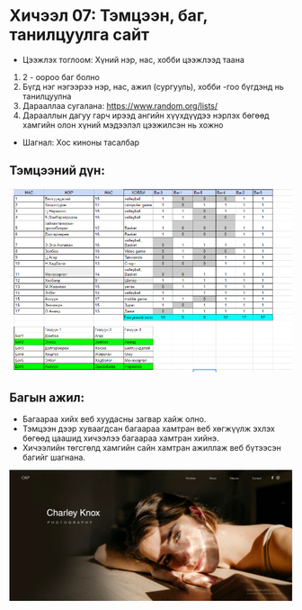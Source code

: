 # Хичээл 07: Тэмцээн, баг, танилцуулга сайт

- Цээжлэх тоглоом: Хүний нэр, нас, хобби цээжлээд таана

1. 2 - оороо баг болно
2. Бүгд нэг нэгээрээ нэр, нас, ажил (сургууль), хобби -гоо бүгдэнд нь танилцуулна
3. Дарааллаа сугалана: https://www.random.org/lists/
4. Дарааллын дагуу гарч ирээд ангийн хүүхдүүдээ нэрлэх бөгөөд хамгийн олон хүний мэдээлэл цээжилсэн нь хожно

- Шагнал: Хос киноны тасалбар

## Тэмцээний дүн:

![Alt text](image-4.png)

## Багын ажил:

- Багаараа хийх веб хуудасны загвар хайж олно.
- Тэмцээн дээр хуваагдсан багаараа хамтран веб хөгжүүлж эхлэх бөгөөд цаашид хичээлээ багаараа хамтран хийнэ.
- Хичээлийн төгсгөлд хамгийн сайн хамтран ажиллаж веб бүтээсэн багийг шагнана.

![Alt text](image-3.png)
